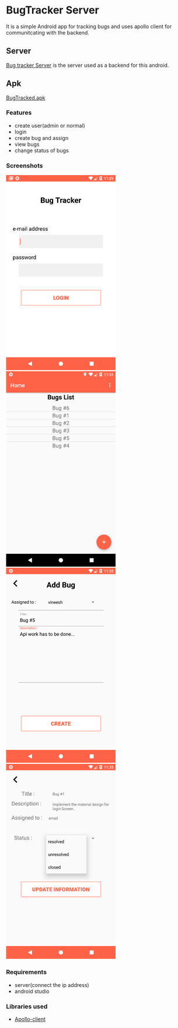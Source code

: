 # BugTracker Server

It is a simple Android app for tracking bugs and uses apollo client for communitcating with the backend.

## Server

[Bug tracker Server](https://github.com/vineeshvk/BugTrackerServer) is the server used as a backend for this android.

## Apk
[BugTracked.apk](./app/release/app-release.apk)

### Features
- create user(admin or normal)
- login
- create bug and assign
- view bugs
- change status of bugs

### Screenshots
<img src="./ScreenShots/Screenshot_1544507976.png" width="300" /> 
<img src="./ScreenShots/Screenshot_1544508256.png" width="300" />
<img src="./ScreenShots/Screenshot_1544508316.png" width="300" />
<img src="./ScreenShots/Screenshot_1544508345.png" width="300" />

### Requirements
- server(connect the ip address)
- android studio

### Libraries used
- [Apollo-client](https://www.apollographql.com/docs/android/essentials/get-started.html)

